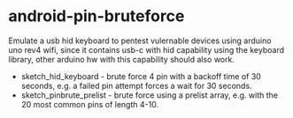# android-pin-bruteforce

Emulate a usb hid keyboard to pentest vulernable devices using arduino uno rev4 wifi, since it contains usb-c with hid capability using the keyboard library, other arduino hw with this capability should also work.

* sketch_hid_keyboard - brute force 4 pin with a backoff time of 30 seconds, e.g. a failed pin attempt forces a wait for 30 seconds.
* sketch_pinbrute_prelist - brute force using a prelist array, e.g. with the 20 most common pins of length 4-10.
